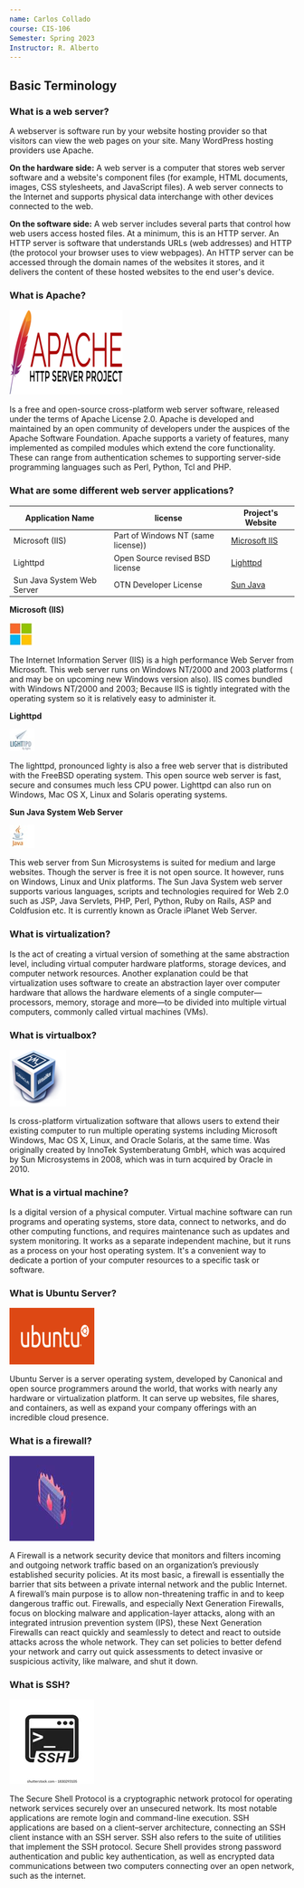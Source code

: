 ```yaml
---
name: Carlos Collado
course: CIS-106
Semester: Spring 2023
Instructor: R. Alberto
---
```



## Basic Terminology

### What is a web server? 

A webserver is software run by your website hosting provider so that visitors can view the web pages on your site. Many WordPress hosting providers use Apache.

**On the hardware side:**
A web server is a computer that stores web server software and a website's component files (for example, HTML documents, images, CSS stylesheets, and JavaScript files). A web server connects to the Internet and supports physical data interchange with other devices connected to the web.

**On the software side:**
A web server includes several parts that control how web users access hosted files. At a minimum, this is an HTTP server. An HTTP server is software that understands URLs (web addresses) and HTTP (the protocol your browser uses to view webpages). An HTTP server can be accessed through the domain names of the websites it stores, and it delivers the content of these hosted websites to the end user's device.

### What is Apache? 

![apachelogo](Apachelogo.png)

Is a free and open-source cross-platform web server software, released under the terms of Apache License 2.0. Apache is developed and maintained by an open community of developers under the auspices of the Apache Software Foundation. Apache supports a variety of features, many implemented as compiled modules which extend the core functionality. These can range from authentication schemes to supporting server-side programming languages such as Perl, Python, Tcl and PHP. 

### What are some different web server applications?

| Application Name           | license                            | Project's Website                                                                       |
| -------------------------- | ---------------------------------- | --------------------------------------------------------------------------------------- |
| Microsoft (IIS)            | Part of Windows NT (same license)) | [Microsoft IIS](https://www.iis.net)                                                        |
| Lighttpd                   | Open Source revised BSD license    | [Lighttpd](http://www.lighttpd.net/)                                                   |
| Sun Java System Web Server | OTN Developer License              | [Sun Java](https://www.oracle.com/middleware/technologies/webtier.html#iplanet-server) |

**Microsoft (IIS)**

![ISSlogo](IIS%20LOGO.jpg)

The Internet Information Server (IIS) is a high performance Web Server from Microsoft. This web server runs on Windows NT/2000 and 2003 platforms ( and may be on upcoming new Windows version also). IIS comes bundled with Windows NT/2000 and 2003; Because IIS is tightly integrated with the operating system so it is relatively easy to administer it.

**Lighttpd**

![Lighttpdlogo](lighttpd%20logo.jpg)

The lighttpd, pronounced lighty is also a free web server that is distributed with the FreeBSD operating system. This open source web server is fast, secure and consumes much less CPU power. Lighttpd can also run on Windows, Mac OS X, Linux and Solaris operating systems.

**Sun Java System Web Server**

![javalogo](java%20logo.jpg)

This web server from Sun Microsystems is suited for medium and large websites. Though the server is free it is not open source. It however, runs on Windows, Linux and Unix platforms. The Sun Java System web server supports various languages, scripts and technologies required for Web 2.0 such as JSP, Java Servlets, PHP, Perl, Python, Ruby on Rails, ASP and Coldfusion etc. It is currently known as Oracle iPlanet Web Server.

### What is virtualization?

Is the act of creating a virtual version of something at the same abstraction level, including virtual computer hardware platforms, storage devices, and computer network resources. Another explanation could be that virtualization uses software to create an abstraction layer over computer hardware that allows the hardware elements of a single computer—processors, memory, storage and more—to be divided into multiple virtual computers, commonly called virtual machines (VMs).

### What is virtualbox?

![virtualboxlogo](Virtualbox_logo_200x200.png)

Is cross-platform virtualization software that allows users to extend their existing computer to run multiple operating systems including Microsoft Windows, Mac OS X, Linux, and Oracle Solaris, at the same time. Was originally created by InnoTek Systemberatung GmbH, which was acquired by Sun Microsystems in 2008, which was in turn acquired by Oracle in 2010. 

### What is a virtual machine?
Is a digital version of a physical computer. Virtual machine software can run programs and operating systems, store data, connect to networks, and do other computing functions, and requires maintenance such as updates and system monitoring. It works as a separate independent machine, but it runs as a process on your host operating system. It's a convenient way to dedicate a portion of your computer resources to a specific task or software.

### What is Ubuntu Server?

![Ubuntulogo](Ubuntu_logo_orange_1_150x100.png)

Ubuntu Server is a server operating system, developed by Canonical and open source programmers around the world, that works with nearly any hardware or virtualization platform. It can serve up websites, file shares, and containers, as well as expand your company offerings with an incredible cloud presence.

### What is a firewall?

![firewall](firewall%20.jpg)

A Firewall is a network security device that monitors and filters incoming and outgoing network traffic based on an organization’s previously established security policies. At its most basic, a firewall is essentially the barrier that sits between a private internal network and the public Internet. A firewall’s main purpose is to allow non-threatening traffic in and to keep dangerous traffic out. Firewalls, and especially Next Generation Firewalls, focus on blocking malware and application-layer attacks, along with an integrated intrusion prevention system (IPS), these Next Generation Firewalls can react quickly and seamlessly to detect and react to outside attacks across the whole network. They can set policies to better defend your network and carry out quick assessments to detect invasive or suspicious activity, like malware, and shut it down.

### What is SSH?

![SSHlogo](secure-shellssh-icon-isolated-on-260nw-1830293105_150x150.webp)

The Secure Shell Protocol is a cryptographic network protocol for operating network services securely over an unsecured network. Its most notable applications are remote login and command-line execution. SSH applications are based on a client–server architecture, connecting an SSH client instance with an SSH server. SSH also refers to the suite of utilities that implement the SSH protocol. Secure Shell provides strong password authentication and public key authentication, as well as encrypted data communications between two computers connecting over an open network, such as the internet.